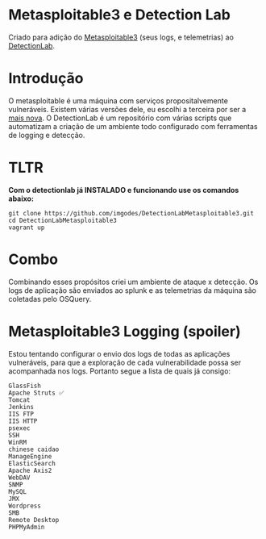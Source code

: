 
# Metasploitable3 e Detection Lab
Criado para adição do [Metasploitable3](https://github.com/rapid7/metasploitable3) (seus logs, e telemetrias) ao [DetectionLab](https://detectionlab.network/).

# Introdução
O metasploitable é uma máquina com serviços propositalvemente vulneráveis. Existem várias versões dele, eu escolhi a terceira por ser a [mais nova](https://github.com/rapid7/metasploitable3/wiki#differences-between-metasploitable-3-and-the-older-versions).
O DetectionLab é um repositório com várias scripts que automatizam a criação de um ambiente todo configurado com ferramentas de logging e detecção.

# TLTR
**Com o detectionlab já INSTALADO e funcionando use os comandos abaixo:**
```
git clone https://github.com/imgodes/DetectionLabMetasploitable3.git
cd DetectionLabMetasploitable3
vagrant up
```

# Combo
Combinando esses propósitos criei um ambiente de ataque x detecção. 
Os logs de aplicação são enviados ao splunk e as telemetrias da máquina são coletadas pelo OSQuery.

# Metasploitable3 Logging (spoiler)
Estou tentando configurar o envio dos logs de todas as aplicações vulneráveis, para que a exploração de cada vulnerabilidade possa ser acompanhada nos logs. Portanto segue a lista de quais já consigo:

    GlassFish
    Apache Struts ✅
    Tomcat
    Jenkins
    IIS FTP
    IIS HTTP
    psexec
    SSH
    WinRM
    chinese caidao
    ManageEngine
    ElasticSearch
    Apache Axis2
    WebDAV
    SNMP
    MySQL
    JMX
    Wordpress
    SMB
    Remote Desktop
    PHPMyAdmin
